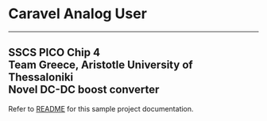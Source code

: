 # Caravel Analog User

---
SSCS PICO Chip 4\
Team Greece, Aristotle University of Thessaloniki\
Novel DC-DC boost converter
---

Refer to [README](docs/source/index.rst) for this sample project documentation. 
